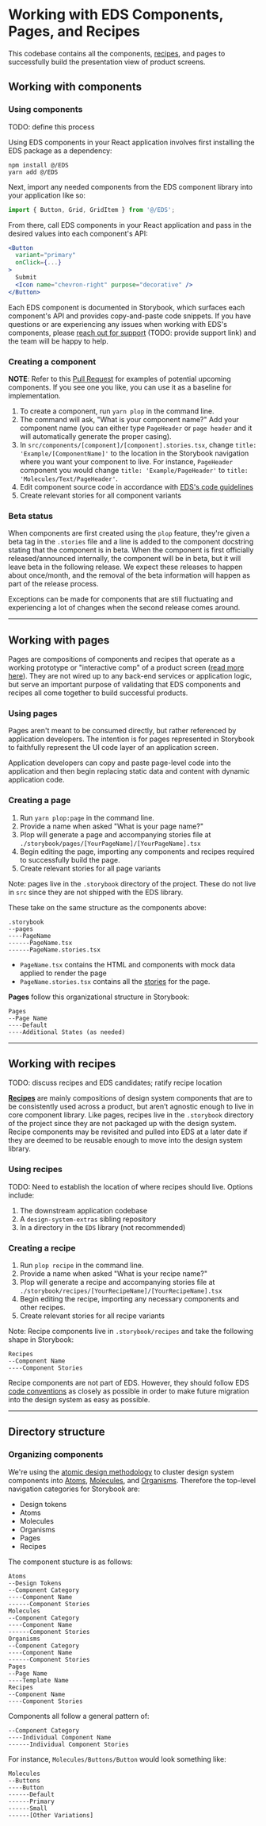 # Working with EDS Components, Pages, and Recipes

This codebase contains all the components, [recipes](https://bradfrost.com/blog/post/design-system-components-recipes-and-snowflakes/), and pages to successfully build the presentation view of product screens.

## Working with components

### Using components

TODO: define this process

Using EDS components in your React application involves first installing the EDS package as a dependency:

```
npm install @/EDS
yarn add @/EDS
```

Next, import any needed components from the EDS component library into your application like so:

```js
import { Button, Grid, GridItem } from '@/EDS';
```

From there, call EDS components in your React application and pass in the desired values into each component's API:

```jsx
<Button
  variant="primary"
  onClick={...}
>
  Submit
  <Icon name="chevron-right" purpose="decorative" />
</Button>
```

Each EDS component is documented in Storybook, which surfaces each component's API and provides copy-and-paste code snippets. If you have questions or are experiencing any issues when working with EDS's components, please [reach out for support](#) (TODO: provide support link) and the team will be happy to help.

### Creating a component

**NOTE**: Refer to this [Pull Request](https://github.com/chanzuckerberg/edu-design-system/pull/1329) for examples of potential upcoming components. If you see one you like, you can use it as a baseline for implementation.

1. To create a component, run `yarn plop` in the command line.
2. The command will ask, "What is your component name?" Add your component name (you can either type `PageHeader` or `page header` and it will automatically generate the proper casing).
3. In `src/components/[component]/[component].stories.tsx`, change `title: 'Example/[ComponentName]'` to the location in the Storybook navigation where you want your component to live. For instance, `PageHeader` component you would change `title: 'Example/PageHeader'` to `title: 'Molecules/Text/PageHeader'`.
4. Edit component source code in accordance with [EDS's code guidelines](./CODE_GUIDELINES.md)
5. Create relevant stories for all component variants

### Beta status

When components are first created using the `plop` feature, they're given a beta tag in the `.stories` file and a line is added to the component docstring stating that the component is in beta. When the component is first officially released/announced internally, the component will be in beta, but it will leave beta in the following release. We expect these releases to happen about once/month, and the removal of the beta information will happen as part of the release process.

Exceptions can be made for components that are still fluctuating and experiencing a lot of changes when the second release comes around.

---

## Working with pages

Pages are compositions of components and recipes that operate as a working prototype or "interactive comp" of a product screen ([read more here](https://bradfrost.com/blog/post/atomic-design-and-storybook/)). They are not wired up to any back-end services or application logic, but serve an important purpose of validating that EDS components and recipes all come together to build successful products.

### Using pages

Pages aren't meant to be consumed directly, but rather referenced by application developers. The intention is for pages represented in Storybook to faithfully represent the UI code layer of an application screen.

Application developers can copy and paste page-level code into the application and then begin replacing static data and content with dynamic application code.

### Creating a page

1. Run `yarn plop:page` in the command line.
2. Provide a name when asked "What is your page name?"
3. Plop will generate a page and accompanying stories file at `./storybook/pages/[YourPageName]/[YourPageName].tsx`
4. Begin editing the page, importing any components and recipes required to successfully build the page.
5. Create relevant stories for all page variants

Note: pages live in the `.storybook` directory of the project. These do not live in `src` since they are not shipped with the EDS library.

These take on the same structure as the components above:

```
.storybook
--pages
----PageName
------PageName.tsx
------PageName.stories.tsx
```

- `PageName.tsx` contains the HTML and components with mock data applied to render the page
- `PageName.stories.tsx` contains all the [stories](https://storybook.js.org/basics/writing-stories/) for the page.

**Pages** follow this organizational structure in Storybook:

```
Pages
--Page Name
----Default
----Additional States (as needed)
```

---

## Working with recipes

TODO: discuss recipes and EDS candidates; ratify recipe location

**[Recipes](https://bradfrost.com/blog/post/design-system-components-recipes-and-snowflakes/)** are mainly compositions of design system components that are to be consistently used across a product, but aren’t agnostic enough to live in core component library. Like pages, recipes live in the `.storybook` directory of the project since they are not packaged up with the design system. Recipe components may be revisited and pulled into EDS at a later date if they are deemed to be reusable enough to move into the design system library.

### Using recipes

TODO: Need to establish the location of where recipes should live. Options include:

1. The downstream application codebase
2. A `design-system-extras` sibling repository
3. In a directory in the `EDS` library (not recommended)

### Creating a recipe

1. Run `plop recipe` in the command line.
2. Provide a name when asked "What is your recipe name?"
3. Plop will generate a recipe and accompanying stories file at `./storybook/recipes/[YourRecipeName]/[YourRecipeName].tsx`
4. Begin editing the recipe, importing any necessary components and other recipes.
5. Create relevant stories for all recipe variants

Note: Recipe components live in `.storybook/recipes` and take the following shape in Storybook:

```
Recipes
--Component Name
----Component Stories
```

Recipe components are not part of EDS. However, they should follow EDS [code conventions](./CODE_GUIDELINES.md) as closely as possible in order to make future migration into the design system as easy as possible.

---

## Directory structure <a name="directory"></a>

### Organizing components

We're using the [atomic design methodology](https://atomicdesign.bradfrost.com/chapter-2/#the-atomic-design-methodology) to cluster design system components into [Atoms](http://atomicdesign.bradfrost.com/chapter-2/#atoms), [Molecules](http://atomicdesign.bradfrost.com/chapter-2/#molecules), and [Organisms](http://atomicdesign.bradfrost.com/chapter-2/#organisms). Therefore the top-level navigation categories for Storybook are:

- Design tokens
- Atoms
- Molecules
- Organisms
- Pages
- Recipes

The component stucture is as follows:

```
Atoms
--Design Tokens
--Component Category
----Component Name
------Component Stories
Molecules
--Component Category
----Component Name
------Component Stories
Organisms
--Component Category
----Component Name
------Component Stories
Pages
--Page Name
----Template Name
Recipes
--Component Name
----Component Stories
```

Components all follow a general pattern of:

```
--Component Category
----Individual Component Name
------Individual Component Stories
```

For instance, `Molecules/Buttons/Button` would look something like:

```
Molecules
--Buttons
----Button
------Default
------Primary
------Small
------[Other Variations]
```
